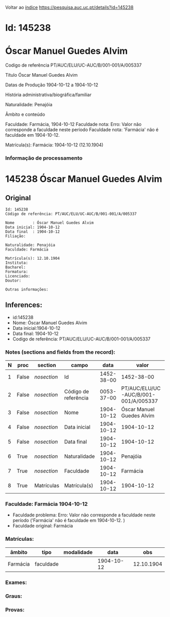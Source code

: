 
Voltar ao [índice](00%20Lista.md)
https://pesquisa.auc.uc.pt/details?id=145238

# Id: 145238
# Óscar Manuel Guedes Alvim

Codigo de referência
PT/AUC/ELU/UC-AUC/B/001-001/A/005337

Título
Óscar Manuel Guedes Alvim

Datas de Produção
1904-10-12 a 1904-10-12

História administrativa/biográfica/familiar

Naturalidade: Penajóia


Âmbito e conteúdo

Faculdade: Farmácia, 1904-10-12 
Faculdade nota: Erro: Valor não corresponde a faculdade neste período
Faculdade nota: 'Farmácia' não é faculdade em 1904-10-12.  

Matrícula(s):
Farmácia: 1904-10-12 (12.10.1904)


### Informação de processamento
# 145238 Óscar Manuel Guedes Alvim

## Original
```
Id: 145238
Código de referência: PT/AUC/ELU/UC-AUC/B/001-001/A/005337

Nome        : Óscar Manuel Guedes Alvim
Data inicial: 1904-10-12
Data final  : 1904-10-12
Filiação: 

Naturalidade: Penajóia
Faculdade: Farmácia

Matrícula(s): 12.10.1904
Instituta: 
Bacharel:
Formatura:
Licenciado:
Doutor:

Outras informações:

```
## Inferences:
* id:145238
* Nome: Óscar Manuel Guedes Alvim
* Data inicial:1904-10-12
* Data final: 1904-10-12
* Codigo de referência: PT/AUC/ELU/UC-AUC/B/001-001/A/005337

### Notes (sections and fields from the record):
|N  |proc   |section      |campo                 |data        |valor                                 |obs         |
|---|-------|-------------|----------------------|------------|--------------------------------------|------------|
|1  |False  |*nosection*  |Id                    |1452-38-00  |1452-38-00                            |145238      |
|2  |False  |*nosection*  |Código de referência  |0053-37-00  |PT/AUC/ELU/UC-AUC/B/001-001/A/005337  |            |
|3  |False  |*nosection*  |Nome                  |1904-10-12  |Óscar Manuel Guedes Alvim             |            |
|4  |False  |*nosection*  |Data inicial          |1904-10-12  |1904-10-12                            |1904-10-12  |
|5  |False  |*nosection*  |Data final            |1904-10-12  |1904-10-12                            |1904-10-12  |
|6  |True   |*nosection*  |Naturalidade          |1904-10-12  |Penajóia                              |            |
|7  |True   |*nosection*  |Faculdade             |1904-10-12  |Farmácia                              |            |
|8  |True   |Matrículas   |Matrícula(s)          |1904-10-12  |1904-10-12                            |12.10.1904  |
### Faculdade: Farmácia 1904-10-12 
* Faculdade problema: Erro: Valor não corresponde a faculdade neste período ('Farmácia' não é faculdade em 1904-10-12.  )
* Faculdade original: Farmácia

### Matrículas:
|âmbito    |tipo       |modalidade|data        |obs         |
|----------|-----------|----------|------------|------------|
|Farmácia  |faculdade  |          |1904-10-12  |12.10.1904  |

### Exames:

### Graus:

### Provas:



